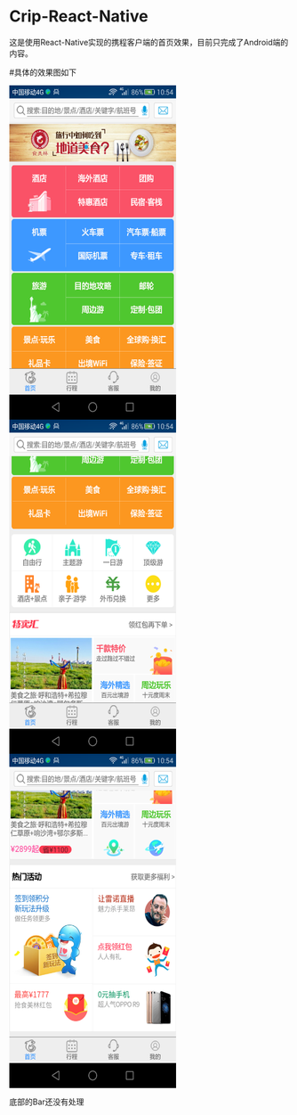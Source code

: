 # Crip-React-Native
这是使用React-Native实现的携程客户端的首页效果，目前只完成了Android端的内容。


  
#具体的效果图如下

<img src="./screenshot/Screenshot02.png" width = "300" height = "600" alt="这是首页的效果图" align=center />

<img src="./screenshot/Screenshot01.png" width = "300" height = "600" alt="这是首页的效果图" align=center />

<img src="./screenshot/Screenshot03.png" width = "300" height = "600" alt="这是首页的效果图" align=center />

底部的Bar还没有处理
